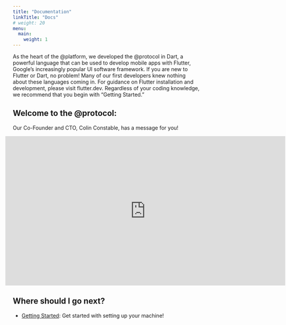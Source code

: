 ```yaml
---
title: "Documentation"
linkTitle: "Docs"
# weight: 20
menu:
  main:
    weight: 1
---
```


As the heart of the @platform, we developed the @protocol in Dart, a powerful language that can be used to develop mobile apps with Flutter, Google’s increasingly popular UI software framework. If you are new to Flutter or Dart, no problem! Many of our first developers knew nothing about these languages coming in. For guidance on Flutter installation and development, please visit flutter.dev. Regardless of your coding knowledge, we recommend that you begin with “Getting Started.”


## Welcome to the @protocol:
Our Co-Founder and CTO, Colin Constable, has a message for you!

<iframe src="https://player.vimeo.com/video/472448831?title=0&amp;byline=0&amp;portrait=0" class="video-frame" style="position:relative;top:0;left:-20px;width:750px;height:400px;" frameborder="0" allow="autoplay; fullscreen" allowfullscreen="true"></iframe>


## Where should I go next?

* [Getting Started](/docs/get-started/): Get started with setting up your machine!
